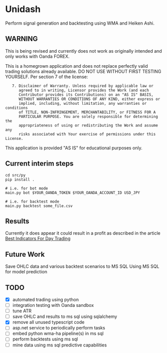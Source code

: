 # Unidash

Perform signal generation and backtesting using WMA and Heiken Ashi.

## WARNING

This is being revised and currently does not work as originally intended and only
works with Oanda FOREX.  

This is a homegrown application and does not replace perfectly valid trading
solutions already available. DO NOT USE WITHOUT FIRST TESTING YOURSELF.
Per section 7 of the license:

```text
   7. Disclaimer of Warranty. Unless required by applicable law or
      agreed to in writing, Licensor provides the Work (and each
      Contributor provides its Contributions) on an "AS IS" BASIS,
      WITHOUT WARRANTIES OR CONDITIONS OF ANY KIND, either express or
      implied, including, without limitation, any warranties or conditions
      of TITLE, NON-INFRINGEMENT, MERCHANTABILITY, or FITNESS FOR A
      PARTICULAR PURPOSE. You are solely responsible for determining the
      appropriateness of using or redistributing the Work and assume any
      risks associated with Your exercise of permissions under this License.
```

This application is provided "AS IS" for educational purposes only.

## Current interim steps

```shell
cd src/py
pip install .

# i.e. for bot mode
main.py bot $YOUR_OANDA_TOKEN $YOUR_OANDA_ACCOUNT_ID USD_JPY

# i.e. for backtest mode
main.py backtest some_file.csv
```

## Results

Currently it does appear it could result in a profit as described in the article
[Best Indicators For Day Trading](https://www.liberatedstocktrader.com/best-indicators-for-day-trading/#wma)

## Future Work

Save OHLC data and various backtest scenarios to MS SQL
Using MS SQL for model prediction

## TODO

- [X] automated trading using python
- [ ] integration testing with Oanda sandbox
- [ ] tune ATR
- [ ] save OHLC and results to ms sql using sqlalchemy
- [X] remove all unused typescript code
- [ ] asp.net service to periodically perform tasks
- [ ] embed python wma-ha pipeline(s) in ms sql
- [ ] perform backtests using ms sql
- [ ] mine data using ms sql predictive capabilities
